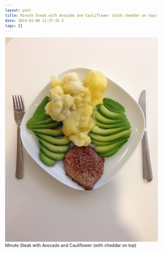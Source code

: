 ```yaml
---
layout: post
title: Minute Steak with Avocado and Cauliflower (with cheddar on top)
date: 2014-01-08 11:37:32 Z
tags: []
---
```

![](/media/2014/01/72654298078.jpg)
Minute Steak with Avocado and Cauliflower (with cheddar on top)
